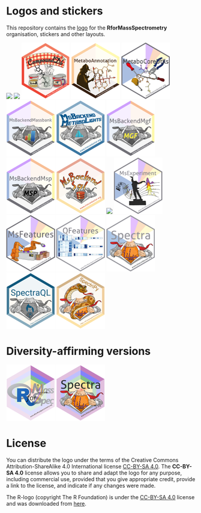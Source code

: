 # Logos and stickers

This repository contains the [logo](logo/README.md) for the
**RforMassSpectrometry** organisation, stickers and other layouts.

[<img src="./sticker/RforMassSpectrometry.png" height="150">](sticker/README.md)
[<img src="./Chromatograms/Chromatograms.png" height="150">](Chromatograms/README.md)
[<img src="./CompoundDb/CompoundDb.png" height="150">](CompoundDb/README.md)
[<img src="./MetaboAnnotation/MetaboAnnotation.png" height="150">](MetaboAnnotation/README.md)
[<img src="./MetaboCoreUtils/MetaboCoreUtils.png" height="150">](MetaboCoreUtils/README.md)
[<img src="./MsBackendMassbank/MsBackendMassbank.png" height="150">](MsBackendMassbank/README.md)
[<img src="./MsBackendMetaboLights/MsBackendMetaboLights.png" height="150">](MsBackendMetaboLights/README.md)
[<img src="./MsBackendMgf/MsBackendMgf.png" height="150">](MsBackendMgf/README.md)
[<img src="./MsBackendMsp/MsBackendMsp.png" height="150">](MsBackendMsp/README.md)
[<img src="./MsBackendSql/MsBackendSql.png" height="150">](MsBackendSql/README.md)
[<img src="./MsCoreUtils/MsCoreUtils.png" height="150">](MsCoreUtils/README.md)
[<img src="./MsExperiment/MsExperiment.png" height="150">](MsExperiment/README.md)
[<img src="./MsFeatures/MsFeatures.png" height="150">](MsFeatures/README.md)
[<img src="./QFeatures/QFeatures.png" height="150">](QFeatures/README.md)
[<img src="./Spectra/Spectra.png" height="150">](Spectra/README.md)
[<img src="./SpectraQL/SpectraQL.png" height="150">](SpectraQL/README.md)
[<img src="./SpectriPy/SpectriPy.png" height="150">](SpectriPy/README.md)


# Diversity-affirming versions

[<img src="./sticker/RforMassSpec-rainbow3.png" height="150">](sticker/README.md)
[<img src="./Spectra/Spectra-rainbow.png" height="150">](Spectra/README.md)


# License

You can distribute the logo under the terms of the Creative Commons
Attribution-ShareAlike 4.0 International license [CC-BY-SA
4.0](https://creativecommons.org/licenses/by-sa/4.0/). The **CC-BY-SA 4.0**
license allows you to share and adapt the logo for any purpose, including
commercial use, provided that you give appropriate credit, provide a link to the
license, and indicate if any changes were made.

The R-logo (copyright The R Foundation) is under the [CC-BY-SA
4.0](https://creativecommons.org/licenses/by-sa/4.0/) license and was downloaded
from [here](https://www.r-project.org/logo/).
